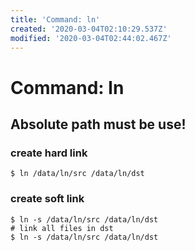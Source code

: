 ```yaml
---
title: 'Command: ln'
created: '2020-03-04T02:10:29.537Z'
modified: '2020-03-04T02:44:02.467Z'
---
```


# Command: ln

## **Absolute path must be use!**

### create hard link
```shell
$ ln /data/ln/src /data/ln/dst
```

### create soft link
```shell
$ ln -s /data/ln/src /data/ln/dst
# link all files in dst
$ ln -s /data/ln/src /data/ln/dst
```
